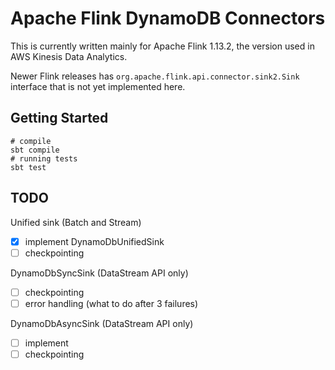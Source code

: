 # Apache Flink DynamoDB Connectors

This is currently written mainly for Apache Flink 1.13.2, 
the version used in AWS Kinesis Data Analytics.

Newer Flink releases has `org.apache.flink.api.connector.sink2.Sink` interface
that is not yet implemented here.

## Getting Started
```shell
# compile
sbt compile
# running tests
sbt test 
```

## TODO
Unified sink (Batch and Stream)
- [x] implement DynamoDbUnifiedSink
- [ ] checkpointing

DynamoDbSyncSink (DataStream API only)
- [ ] checkpointing
- [ ] error handling (what to do after 3 failures)

DynamoDbAsyncSink (DataStream API only)
- [ ] implement
- [ ] checkpointing